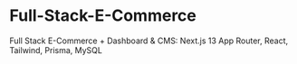 # Full-Stack-E-Commerce
Full Stack E-Commerce + Dashboard &amp; CMS: Next.js 13 App Router, React, Tailwind, Prisma, MySQL
